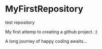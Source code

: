 MyFirstRepository
=================

test repository


My first attemp to creating a github project. :)

A long journey of happy coding awaits...
